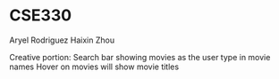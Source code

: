 # CSE330
Aryel Rodriguez
Haixin Zhou

Creative portion: 
    Search bar showing movies as the user type in movie names 
    Hover on movies will show movie titles